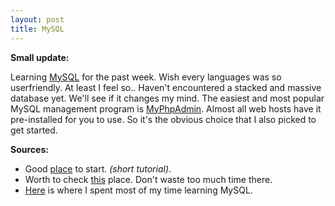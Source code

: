 ```yaml
---
layout: post
title: MySQL
---
```


**Small update:** 


Learning [MySQL](http://www.mysql.com/) for the past week. Wish every languages was so userfriendly. At least I feel so..
Haven't encountered a stacked and massive database yet. We'll see if it changes my mind. The easiest and most popular MySQL management program is [MyPhpAdmin](http://www.phpmyadmin.net/home_page/index.php). Almost all web hosts have it pre-installed for you to use. So it's the obvious choice that I also picked to get started.

**Sources:** 
  * Good [place](https://www.udemy.com/mysql-database-for-beginners) to start. *(short tutorial)*.
  * Worth to check [this](http://www.mysqltutorial.org/) place. Don't waste too much time there.
  * [Here](http://www.sqlcourse.com/) is where I spent most of my time learning MySQL.
